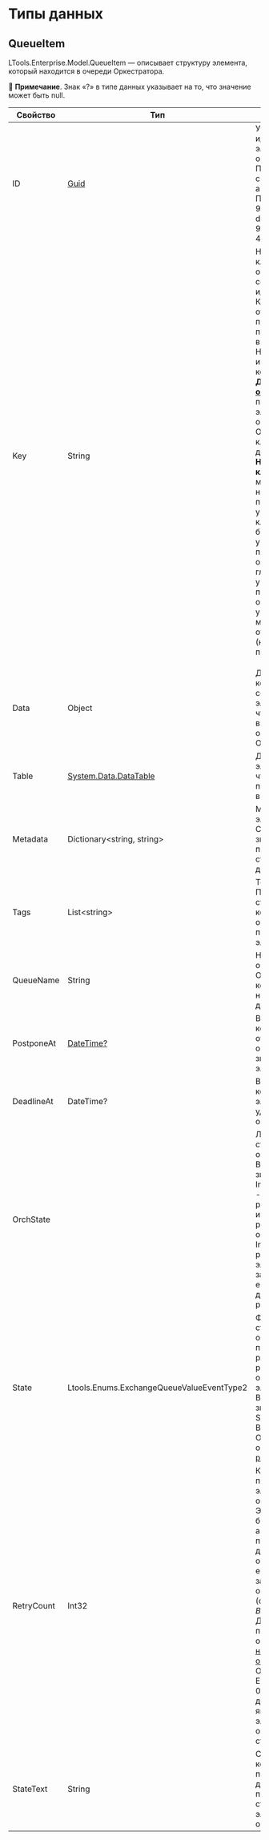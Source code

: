 # Типы данных

## QueueItem

LTools.Enterprise.Model.QueueItem — описывает структуру элемента, который находится в очереди Оркестратора.

:small_blue_diamond: **Примечание**. Знак «?» в типе данных указывает на то, что значение может быть null.

| Свойство    | Тип                                                             | Описание             | 
| ----------- | --------------------------------------------------------------- | -------------------- |
| ID          | [Guid](https://docs.microsoft.com/ru-ru/dotnet/api/system.guid?view=net-5.0) | Уникальный идентификатор элемента очереди. Присваивается системой автоматически. Пример: 9127dde8-dcb3-4406-931b-4066d09f1b04
| Key         | String                                                          | Натуральный ключ элемента очереди - его содержательный идентификатор. Ключ, в отличие от ID, присваивается пользователем вручную. Например, при использовании компонента [**Добавить в очередь**](https://docs.primo-rpa.ru/primo-rpa/g_elements/osnovnye-elementy/orkestrator/els_queues/addtoqueue). При просмотре элементов очереди в Оркестраторе ключ будет доступен в поле **Натуральный ключ**. По ключу можно настраивать проверку уникальности: ключ может быть уникальным в пределах одной очереди, глобально-уникальным (в пределах всех очередей), или уникальность может отсутствовать (ключ может повторяться)</p>
| Data        | Object                                                          | Данные, которые содержит элемент - то же, что и **Значение** в интерфейсе очередей Оркестратора
| Table       | [System.Data.DataTable](https://docs.microsoft.com/ru-ru/dotnet/api/system.data.datatable?view=net-5.0) | Данные элемента (то же, что и Data), но представленные в виде таблицы 
| Metadata    | Dictionary\<string, string>                                     | Метаданные элемента. Словарь «Ключ-значение» с произвольными строковыми данными | 
| Tags        | List\<string>                                                   | Теги элемента. Произвольные строки, по которым может осуществляться поиск элементов |
| QueueName   | String                                                          | Название очереди в Оркестраторе, в которой находится данный элемент |
| PostponeAt  | [DateTime?](https://learn.microsoft.com/ru-ru/dotnet/api/system.datetime?view=net-5.0) | Время, до которого откладывается обработка значения элемента |
| DeadlineAt  | DateTime?                                                       | Время, после которого элемент будет удален из очереди |
| OrchState   |                                                           | Логический статус элемента очереди. Возможные значения: New и In Progress. New - элемент ни разу не извлекался роботом из очереди. Статус In Progress - робот извлек элемент и заблокировал его для дальнейшей работы |
| State       | Ltools.Enums.ExchangeQueueValueEventType2                       | Финальный статус элемента очереди, присвоенный роботом в результате обработки элемента. Возможные значения: Success, Error, Business Error. Они подробнее описаны в [этом разделе](https://docs.primo-rpa.ru/primo-rpa/g_elements/osnovnye-elementy/orkestrator/els_queues/changestatequeue) |
| RetryCount  | Int32                                                           | Количество повторений элемента в очереди. Элемент может быть автоматически повторно добавлен в очередь, если его обработка завершилась ошибкой (статусы *Error, Business Error*). Допустимость повторов определяется [настройкой очереди](https://docs.primo-rpa.ru/primo-rpa/orchestrator/basics/data-queues#parametry-ocheredi-obmena-dannymi) в Оркестраторе. Если значение > 0, значит данный элемент является копией элемента с ошибочным статусом |
| StateText   | String                                                          | Содержит комментарий пользователя, добавленный при изменении статуса элемента очереди |
